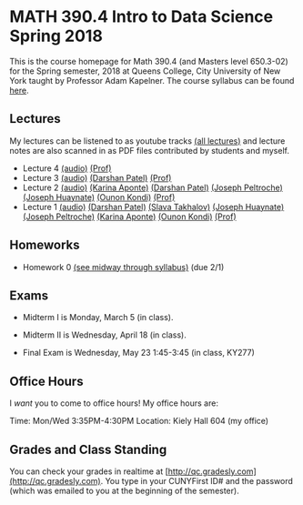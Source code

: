# MATH 390.4 Intro to Data Science Spring 2018

This is the course homepage for Math 390.4 (and Masters level 650.3-02) for the Spring semester, 2018 at Queens College, City University of New York taught by Professor Adam Kapelner. The course syllabus can be found [here](https://github.com/kapelner/QC_Math_390.4_Spring_2018/blob/master/syllabus/syllabus.pdf).

## Lectures

My lectures can be listened to as youtube tracks [(all lectures)](https://www.youtube.com/playlist?list=PLIwvCnCDnF16ZnYs7EyWOEx84RptLjKiD) and lecture notes are also scanned in as PDF files contributed by students and myself.

<!--
* Lecture 23 [(audio)](https://youtu.be/sBA4Lf_5kUU) [(Alassane Ngaide)](https://github.com/kapelner/QC_Math_390.4_Spring_2018/blob/master/lectures/lec23ngaide.pdf) [(Prof)](https://github.com/kapelner/QC_Math_390.4_Spring_2018/blob/master/lectures/lec23kap.pdf)
* Lecture 22 [(audio)](https://youtu.be/bwVxNl9_X14) [(Alassane Ngaide)](https://github.com/kapelner/QC_Math_390.4_Spring_2018/blob/master/lectures/lec22ngaide.pdf) [(Wjeewani Boteju)](https://github.com/kapelner/QC_Math_390.4_Spring_2018/blob/master/lectures/lec22boteju.pdf) [(Prof)](https://github.com/kapelner/QC_Math_390.4_Spring_2018/blob/master/lectures/lec22kap.pdf)
* Lecture 21 [(audio)](https://youtu.be/Wmc2TRKa7xU) [(Wjeewani Boteju)](https://github.com/kapelner/QC_Math_390.4_Spring_2018/blob/master/lectures/lec21boteju.pdf) [(Messan Adelan)](https://github.com/kapelner/QC_Math_390.4_Spring_2018/blob/master/lectures/lec21adelan.pdf) [(Koffi Lucky Bosso)](https://github.com/kapelner/QC_Math_390.4_Spring_2018/blob/master/lectures/lec21bosso.pdf) [(Alassane Ngaide)](https://github.com/kapelner/QC_Math_390.4_Spring_2018/blob/master/lectures/lec21ngaide.pdf) [(Prof)](https://github.com/kapelner/QC_Math_390.4_Spring_2018/blob/master/lectures/lec21kap.pdf) 
* Lecture 20 [(audio)](https://youtu.be/iac02nByAeY) [(Messan Adelan)](https://github.com/kapelner/QC_Math_390.4_Spring_2018/blob/master/lectures/lec20adelan.pdf) [(Wjeewani Boteju)](https://github.com/kapelner/QC_Math_390.4_Spring_2018/blob/master/lectures/lec20boteju.pdf) [(Koffi Lucky Bosso)](https://github.com/kapelner/QC_Math_390.4_Spring_2018/blob/master/lectures/lec20bosso.pdf) [(Alassane Ngaide)](https://github.com/kapelner/QC_Math_390.4_Spring_2018/blob/master/lectures/lec20ngaide.pdf) [(Prof)](https://github.com/kapelner/QC_Math_390.4_Spring_2018/blob/master/lectures/lec20kap.pdf)
* Lecture 19 [(audio)](https://youtu.be/noOFVHmKFjA) [(Alassane Ngaide)](https://github.com/kapelner/QC_Math_390.4_Spring_2018/blob/master/lectures/lec19ngaide.pdf) [(Koffi Lucky Bosso)](https://github.com/kapelner/QC_Math_390.4_Spring_2018/blob/master/lectures/lec19bosso.pdf) [(Messan Adelan)](https://github.com/kapelner/QC_Math_390.4_Spring_2018/blob/master/lectures/lec19adelan.pdf) [(Prof)](https://github.com/kapelner/QC_Math_390.4_Spring_2018/blob/master/lectures/lec19kap.pdf)
* Lecture 18 [(audio)](https://youtu.be/qCn9BMA6ruk) [(Messan Adelan)](https://github.com/kapelner/QC_Math_390.4_Spring_2018/blob/master/lectures/lec18adelan.pdf) [(Wjeewani Boteju)](https://github.com/kapelner/QC_Math_390.4_Spring_2018/blob/master/lectures/lec18boteju.pdf) [(Koffi Lucky Bosso)](https://github.com/kapelner/QC_Math_390.4_Spring_2018/blob/master/lectures/lec18bosso.pdf) [(Alassane Ngaide)](https://github.com/kapelner/QC_Math_390.4_Spring_2018/blob/master/lectures/lec18ngaide.pdf) [(Ruby Chang)](https://github.com/kapelner/QC_Math_390.4_Spring_2018/blob/master/lectures/lec18chang.pdf) [(Prof)](https://github.com/kapelner/QC_Math_390.4_Spring_2018/blob/master/lectures/lec18kap.pdf)
* Lecture 17 [(audio)](https://youtu.be/8ypz82LYNuU) [(Messan Adelan)](https://github.com/kapelner/QC_Math_390.4_Spring_2018/blob/master/lectures/lec17adelan.pdf) [(Wjeewani Boteju)](https://github.com/kapelner/QC_Math_390.4_Spring_2018/blob/master/lectures/lec17boteju.pdf) [(Koffi Lucky Bosso)](https://github.com/kapelner/QC_Math_390.4_Spring_2018/blob/master/lectures/lec17bosso.pdf) [(Ruby Chang)](https://github.com/kapelner/QC_Math_390.4_Spring_2018/blob/master/lectures/lec17chang.pdf) [(Prof)](https://github.com/kapelner/QC_Math_390.4_Spring_2018/blob/master/lectures/lec17kap.pdf)
* Lecture 16 [(audio)](https://youtu.be/ODnkstFdyRQ) [(Wjeewani Boteju)](https://github.com/kapelner/QC_Math_390.4_Spring_2018/blob/master/lectures/lec16boteju.pdf) [(Messan Adelan)](https://github.com/kapelner/QC_Math_390.4_Spring_2018/blob/master/lectures/lec16adelan.pdf) [(Koffi Lucky Bosso)](https://github.com/kapelner/QC_Math_390.4_Spring_2018/blob/master/lectures/lec16bosso.pdf) [(Alassane Ngaide)](https://github.com/kapelner/QC_Math_390.4_Spring_2018/blob/master/lectures/lec16ngaide.pdf) [(Prof)](https://github.com/kapelner/QC_Math_390.4_Spring_2018/blob/master/lectures/lec16kap.pdf)
* Lecture 15 [(audio)](https://youtu.be/6k79csGK04k) [(Wjeewani Boteju)](https://github.com/kapelner/QC_Math_390.4_Spring_2018/blob/master/lectures/lec15boteju.pdf) [(Messan Adelan)](https://github.com/kapelner/QC_Math_390.4_Spring_2018/blob/master/lectures/lec15adelan.pdf) [(Koffi Lucky Bosso)](https://github.com/kapelner/QC_Math_390.4_Spring_2018/blob/master/lectures/lec15bosso.pdf) [(Ruby Chang)](https://github.com/kapelner/QC_Math_390.4_Spring_2018/blob/master/lectures/lec15chang.pdf) [(Alassane Ngaide)](https://github.com/kapelner/QC_Math_390.4_Spring_2018/blob/master/lectures/lec15ngaide.pdf) [(Prof)](https://github.com/kapelner/QC_Math_390.4_Spring_2018/blob/master/lectures/lec15kap.pdf)
* Lecture 14 [(audio)](https://youtu.be/l_S4DDt5xy4) [(Wjeewani Boteju)](https://github.com/kapelner/QC_Math_390.4_Spring_2018/blob/master/lectures/lec14boteju.pdf) [(Messan Adelan)](https://github.com/kapelner/QC_Math_390.4_Spring_2018/blob/master/lectures/lec14adelan.pdf) [(Koffi Lucky Bosso)](https://github.com/kapelner/QC_Math_390.4_Spring_2018/blob/master/lectures/lec14bosso.pdf) [(Alassane Ngaide)](https://github.com/kapelner/QC_Math_390.4_Spring_2018/blob/master/lectures/lec14ngaide.pdf) [(Prof)](https://github.com/kapelner/QC_Math_390.4_Spring_2018/blob/master/lectures/lec14kap.pdf) 
* Lecture 13 [(audio)](https://youtu.be/q9BLGrsTBU4) [(Messan Adelan)](https://github.com/kapelner/QC_Math_390.4_Spring_2018/blob/master/lectures/lec13adelan.pdf) [(Koffi Lucky Bosso)](https://github.com/kapelner/QC_Math_390.4_Spring_2018/blob/master/lectures/lec13bosso.pdf) [(Wjeewani Boteju)](https://github.com/kapelner/QC_Math_390.4_Spring_2018/blob/master/lectures/lec13boteju.pdf) [(Alassane Ngaide)](https://github.com/kapelner/QC_Math_390.4_Spring_2018/blob/master/lectures/lec13ngaide.pdf) [(Ruby Chang)](https://github.com/kapelner/QC_Math_390.4_Spring_2018/blob/master/lectures/lec13chang.pdf) [(Prof)](https://github.com/kapelner/QC_Math_390.4_Spring_2018/blob/master/lectures/lec13kap.pdf)  
* Lecture 12 [(audio)](https://youtu.be/IUcG4jOSl8k) [(Ruby Chang)](https://github.com/kapelner/QC_Math_390.4_Spring_2018/blob/master/lectures/lec12chang.pdf) [(Wjeewani Boteju)](https://github.com/kapelner/QC_Math_390.4_Spring_2018/blob/master/lectures/lec12boteju.pdf) [(Messan Adelan)](https://github.com/kapelner/QC_Math_390.4_Spring_2018/blob/master/lectures/lec12adelan.pdf) [(Koffi Lucky Bosso)](https://github.com/kapelner/QC_Math_390.4_Spring_2018/blob/master/lectures/lec12bosso.pdf) [(Alassane Ngaide)](https://github.com/kapelner/QC_Math_390.4_Spring_2018/blob/master/lectures/lec12ngaide.pdf) [(Prof)](https://github.com/kapelner/QC_Math_390.4_Spring_2018/blob/master/lectures/lec12kap.pdf)
* Lecture 11 [(audio)](https://youtu.be/9h3np3rfOZI) [(Ruby Chang)](https://github.com/kapelner/QC_Math_390.4_Spring_2018/blob/master/lectures/lec11chang.pdf) [(Messan Adelan)](https://github.com/kapelner/QC_Math_390.4_Spring_2018/blob/master/lectures/lec11adelan.pdf) [(Koffi Lucky Bosso)](https://github.com/kapelner/QC_Math_390.4_Spring_2018/blob/master/lectures/lec11bosso.pdf) [(Wjeewani Boteju)](https://github.com/kapelner/QC_Math_390.4_Spring_2018/blob/master/lectures/lec11boteju.pdf) [(Darshan Patel)](https://github.com/kapelner/QC_Math_390.4_Spring_2018/blob/master/lectures/lec11patel.pdf) [(Prof)](https://github.com/kapelner/QC_Math_390.4_Spring_2018/blob/master/lectures/lec11kap.pdf)
* Lecture 10 [(audio)](https://youtu.be/qEJna96uAXA) [(Messan Adelan)](https://github.com/kapelner/QC_Math_390.4_Spring_2018/blob/master/lectures/lec10adelan.pdf) [(Wjeewani Boteju)](https://github.com/kapelner/QC_Math_390.4_Spring_2018/blob/master/lectures/lec10boteju.pdf) [(Alassane Ngaide)](https://github.com/kapelner/QC_Math_390.4_Spring_2018/blob/master/lectures/lec10ngaide.pdf) [(Koffi Lucky Bosso)](https://github.com/kapelner/QC_Math_390.4_Spring_2018/blob/master/lectures/lec10bosso.pdf) [(Darshan Patel)](https://github.com/kapelner/QC_Math_390.4_Spring_2018/blob/master/lectures/lec10patel.pdf) [(Prof)](https://github.com/kapelner/QC_Math_390.4_Spring_2018/blob/master/lectures/lec10kap.pdf) 
* Lecture 9 [(audio)](https://youtu.be/GxPsFCQkqmE) [(Darshan Patel)](https://github.com/kapelner/QC_Math_390.4_Spring_2018/blob/master/lectures/lec09patel.pdf) [(Wjeewani Boteju)](https://github.com/kapelner/QC_Math_390.4_Spring_2018/blob/master/lectures/lec09boteju.pdf) [(Alassane Ngaide)](https://github.com/kapelner/QC_Math_390.4_Spring_2018/blob/master/lectures/lec09ngaide.pdf) [(Prof)](https://github.com/kapelner/QC_Math_390.4_Spring_2018/blob/master/lectures/lec09kap.pdf) 
* Lecture 8 [(audio)](https://youtu.be/U_B3tdUCQKI) [(Darshan Patel)](https://github.com/kapelner/QC_Math_390.4_Spring_2018/blob/master/lectures/lec08patel.pdf) [(Alassane Ngaide)](https://github.com/kapelner/QC_Math_390.4_Spring_2018/blob/master/lectures/lec08ngaide.pdf) [(Messan Adelan)](https://github.com/kapelner/QC_Math_390.4_Spring_2018/blob/master/lectures/lec08adelan.pdf) [(Prof)](https://github.com/kapelner/QC_Math_390.4_Spring_2018/blob/master/lectures/lec08kap.pdf)
* Lecture 7 [(audio)](https://youtu.be/nlqa6SniGa8) [(Koffi Lucky Bosso)](https://github.com/kapelner/QC_Math_390.4_Spring_2018/blob/master/lectures/lec07bosso.pdf) [(Messan Adelan)](https://github.com/kapelner/QC_Math_390.4_Spring_2018/blob/master/lectures/lec07adelan.pdf) [(Darshan Patel)](https://github.com/kapelner/QC_Math_390.4_Spring_2018/blob/master/lectures/lec07patel.pdf) [(Alassane Ngaide)](https://github.com/kapelner/QC_Math_390.4_Spring_2018/blob/master/lectures/lec07ngaide.pdf) [(Prof)](https://github.com/kapelner/QC_Math_390.4_Spring_2018/blob/master/lectures/lec07kap.pdf)
* Lecture 6 [(audio)](https://youtu.be/2QSoDxHjQl8) [(Messan Adelan)](https://github.com/kapelner/QC_Math_390.4_Spring_2018/blob/master/lectures/lec06adelan.pdf) [(Koffi Lucky Bosso)](https://github.com/kapelner/QC_Math_390.4_Spring_2018/blob/master/lectures/lec06bosso.pdf) [(Darshan Patel)](https://github.com/kapelner/QC_Math_390.4_Spring_2018/blob/master/lectures/lec06patel.pdf) [(Alassane Ngaide)](https://github.com/kapelner/QC_Math_390.4_Spring_2018/blob/master/lectures/lec06ngaide.pdf) [(Prof)](https://github.com/kapelner/QC_Math_390.4_Spring_2018/blob/master/lectures/lec06kap.pdf)
* Lecture 5 [(audio)](https://youtu.be/OoQo6WD-bkI) [(Messan Adelan)](https://github.com/kapelner/QC_Math_390.4_Spring_2018/blob/master/lectures/lec05adelan.pdf) [(Koffi Lucky Bosso)](https://github.com/kapelner/QC_Math_390.4_Spring_2018/blob/master/lectures/lec05bosso.pdf) [(Darshan Patel)](https://github.com/kapelner/QC_Math_390.4_Spring_2018/blob/master/lectures/lec05patel.pdf) [(Alassane Ngaide)](https://github.com/kapelner/QC_Math_390.4_Spring_2018/blob/master/lectures/lec05ngaide.pdf) [(Prof)](https://github.com/kapelner/QC_Math_390.4_Spring_2018/blob/master/lectures/lec05kap.pdf)-->
* Lecture 4 [(audio)](https://youtu.be/1eG-Qg1rfvo) [(Prof)](https://github.com/kapelner/QC_Math_390.4_Spring_2018/blob/master/lectures/lec04kap.pdf)
* Lecture 3 [(audio)](https://youtu.be/TnQGJqgFm1M) [(Darshan Patel)](https://github.com/kapelner/QC_Math_390.4_Spring_2018/blob/master/lectures/lec03patel.pdf) [(Prof)](https://github.com/kapelner/QC_Math_390.4_Spring_2018/blob/master/lectures/lec03kap.pdf)
* Lecture 2 [(audio)](https://youtu.be/5oPPucZ5VME) [(Karina Aponte)](https://github.com/kapelner/QC_Math_390.4_Spring_2018/blob/master/lectures/lec02aponte.pdf) [(Darshan Patel)](https://github.com/kapelner/QC_Math_390.4_Spring_2018/blob/master/lectures/lec02patel.pdf) [(Joseph Peltroche)](https://github.com/kapelner/QC_Math_390.4_Spring_2018/blob/master/lectures/lec02peltroche.pdf) [(Joseph Huaynate)](https://github.com/kapelner/QC_Math_390.4_Spring_2018/blob/master/lectures/lec02huaynate.pdf) [(Ounon Kondi)](https://github.com/kapelner/QC_Math_390.4_Spring_2018/blob/master/lectures/lec02kondi.pdf) [(Prof)](https://github.com/kapelner/QC_Math_390.4_Spring_2018/blob/master/lectures/lec02kap.pdf)
* Lecture 1 [(audio)](https://youtu.be/yHW4xy5pgL4) [(Darshan Patel)](https://github.com/kapelner/QC_Math_390.4_Spring_2018/blob/master/lectures/lec01patel.pdf) [(Slava Takhalov)](https://github.com/kapelner/QC_Math_390.4_Spring_2018/blob/master/lectures/lec01takhalov.pdf) [(Joseph Huaynate)](https://github.com/kapelner/QC_Math_390.4_Spring_2018/blob/master/lectures/lec01huaynate.pdf) [(Joseph Peltroche)](https://github.com/kapelner/QC_Math_390.4_Spring_2018/blob/master/lectures/lec01peltroche.pdf) [(Karina Aponte)](https://github.com/kapelner/QC_Math_390.4_Spring_2018/blob/master/lectures/lec01aponte.pdf) [(Ounon Kondi)](https://github.com/kapelner/QC_Math_390.4_Spring_2018/blob/master/lectures/lec01kondi.pdf) [(Prof)](https://github.com/kapelner/QC_Math_390.4_Spring_2018/blob/master/lectures/lec01kap.pdf)


## Homeworks

<!--
* Homework 9 [(download)](https://github.com/kapelner/QC_Math_390.4_Spring_2018/blob/master/homeworks/hw09/hw09.pdf?raw=true) [(view)](https://github.com/kapelner/QC_Math_390.4_Spring_2018/blob/master/homeworks/hw09/hw09.pdf) (due 12/12)
* Homework 8 [(download)](https://github.com/kapelner/QC_Math_390.4_Spring_2018/blob/master/homeworks/hw08/hw08.pdf?raw=true) [(view)](https://github.com/kapelner/QC_Math_390.4_Spring_2018/blob/master/homeworks/hw08/hw08.pdf) (due 12/2)
* Homework 7 [(download)](https://github.com/kapelner/QC_Math_390.4_Spring_2018/blob/master/homeworks/hw07/hw07.pdf?raw=true) [(view)](https://github.com/kapelner/QC_Math_390.4_Spring_2018/blob/master/homeworks/hw07/hw07.pdf) (due 11/23)
* Homework 6 [(download)](https://github.com/kapelner/QC_Math_390.4_Spring_2018/blob/master/homeworks/hw06/hw06.pdf?raw=true) [(view)](https://github.com/kapelner/QC_Math_390.4_Spring_2018/blob/master/homeworks/hw06/hw06.pdf) (due 12/19)
* Homework 5 [(download)](https://github.com/kapelner/QC_Math_390.4_Spring_2018/blob/master/homeworks/hw05/hw05.pdf?raw=true) [(view)](https://github.com/kapelner/QC_Math_390.4_Spring_2018/blob/master/homeworks/hw05/hw05.pdf) (due 11/30)
* Homework 4 [(download)](https://github.com/kapelner/QC_Math_390.4_Spring_2018/blob/master/homeworks/hw04/hw04.pdf?raw=true) [(view)](https://github.com/kapelner/QC_Math_390.4_Spring_2018/blob/master/homeworks/hw04/hw04.pdf) (due 11/14 at exam time)
* Homework 3 [(download)](https://github.com/kapelner/QC_Math_390.4_Spring_2018/blob/master/homeworks/hw03/hw03.pdf?raw=true) [(view)](https://github.com/kapelner/QC_Math_390.4_Spring_2018/blob/master/homeworks/hw03/hw03.pdf) (due 10/17)
* Homework 2 [(download)](https://github.com/kapelner/QC_Math_390.4_Spring_2018/blob/master/homeworks/hw02/hw02.pdf?raw=true) [(view)](https://github.com/kapelner/QC_Math_390.4_Spring_2018/blob/master/homeworks/hw02/hw02.pdf) (due 10/2)
* Homework 1 [(download)](https://github.com/kapelner/QC_Math_390.4_Spring_2018/blob/master/homeworks/hw01/hw01.pdf?raw=true) [(view)](https://github.com/kapelner/QC_Math_390.4_Spring_2018/blob/master/homeworks/hw01/hw01.pdf) (due 9/14)-->
* Homework 0 [(see midway through syllabus)](https://github.com/kapelner/QC_Math_390.4_Spring_2018/blob/master/syllabus/syllabus.pdf?raw=true) (due 2/1)

## Exams

* Midterm I is Monday, March 5 (in class).

* Midterm II is Wednesday, April 18 (in class).

* Final Exam is Wednesday, May 23 1:45-3:45 (in class, KY277)

## Office Hours

I *want* you to come to office hours! My office hours are:

Time: Mon/Wed 3:35PM-4:30PM
Location: Kiely Hall 604 (my office)

## Grades and Class Standing

You can check your grades in realtime at [http://qc.gradesly.com](http://qc.gradesly.com). You type in your CUNYFirst ID# and the password (which was emailed to you at the beginning of the semester).
